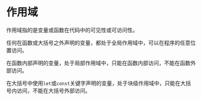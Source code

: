# 作用域
作用域指的是变量或函数在代码中的可见性或可访问性。

任何在函数或大括号之外声明的变量，都处于全局作用域中，可以在程序的任意位置访问。

在函数内部声明的变量，处于局部作用域中，只能在函数内部访问，不能在函数外部访问。

在大括号中使用`let`或`const`关键字声明的变量，处于块级作用域中，只能在大括号内访问，不能在大括号外部访问。